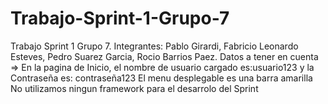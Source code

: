 # Trabajo-Sprint-1-Grupo-7
Trabajo Sprint 1 Grupo 7. 
Integrantes: Pablo Girardi, Fabricio Leonardo Esteves, Pedro Suarez Garcia, Rocio Barrios Paez.
Datos a tener en cuenta => En la pagina de Inicio, el nombre de usuario cargado es:usuario123 y la Contraseña es: contraseña123
El menu desplegable es una barra amarilla
No utilizamos ningun framework para el desarrolo del Sprint
